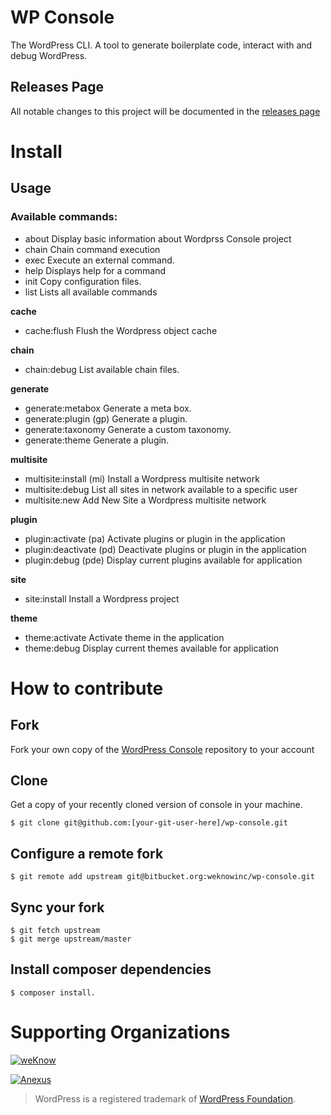 WP Console
=============================================
The WordPress CLI. A tool to generate boilerplate code, interact with and debug WordPress.

## Releases Page
All notable changes to this project will be documented in the [releases page](https://github.com/weknowinc/wp-console/releases)


# Install

## Usage

### Available commands:
  
  * about                             Display basic information about Wordprss Console project
  * chain                             Chain command execution
  * exec                              Execute an external command.
  * help                              Displays help for a command
  * init                              Copy configuration files.
  * list                              Lists all available commands
 
 **cache**
  * cache:flush                       Flush the Wordpress object cache
 
 **chain**
  * chain:debug                       List available chain files.
 
 **generate**
  * generate:metabox                  Generate a meta box.
  * generate:plugin (gp)              Generate a plugin.
  * generate:taxonomy                 Generate a custom taxonomy.
  * generate:theme                    Generate a plugin.
 
 **multisite**
  * multisite:install (mi)            Install a Wordpress multisite network
  * multisite:debug                   List all sites in network available to a specific user
  * multisite:new                     Add New Site a Wordpress multisite network
 
 **plugin**
  * plugin:activate (pa)              Activate plugins or plugin in the application
  * plugin:deactivate (pd)            Deactivate plugins or plugin in the application
  * plugin:debug (pde)                Display current plugins available for application
 
 **site**
  * site:install                      Install a Wordpress project
 
 **theme**
  * theme:activate                    Activate theme in the application
  * theme:debug                       Display current themes available for application

# How to contribute

## Fork
Fork your own copy of the [WordPress Console](https://bitbucket.org/weknowinc/wp-console/fork) repository to your account

## Clone
Get a copy of your recently cloned version of console in your machine.
```
$ git clone git@github.com:[your-git-user-here]/wp-console.git
```

## Configure a remote fork
```
$ git remote add upstream git@bitbucket.org:weknowinc/wp-console.git
```

## Sync your fork
```
$ git fetch upstream
$ git merge upstream/master
```

## Install composer dependencies

```
$ composer install.
```

# Supporting Organizations

[![weKnow](https://www.drupal.org/files/weKnow-logo_5.png)](http://weknowinc.com)

[![Anexus](https://www.drupal.org/files/anexus-logo.png)](http://www.anexusit.com/)

> WordPress is a registered trademark of [WordPress Foundation](http://wordpressfoundation.org/2010/trademark/).
